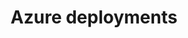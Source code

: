 ---
type: docs
title: "Azure deployments"
linkTitle: "Azure deployments"
description: "Learn how to deploy Radius applications to Azure"
weight: 200
---